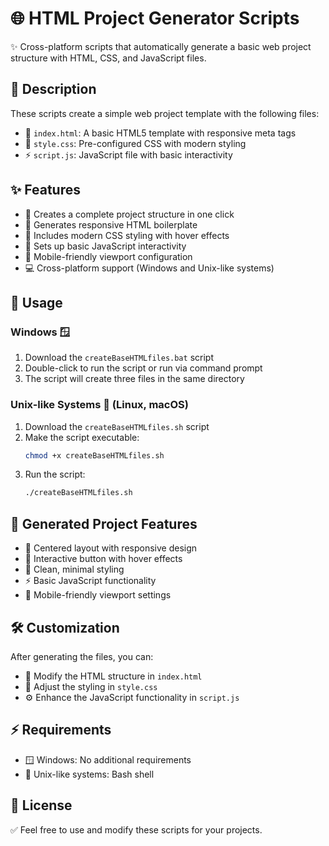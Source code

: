 # 🌐 HTML Project Generator Scripts

✨ Cross-platform scripts that automatically generate a basic web project structure with HTML, CSS, and JavaScript files.

## 📝 Description

These scripts create a simple web project template with the following files:
- 📄 `index.html`: A basic HTML5 template with responsive meta tags
- 🎨 `style.css`: Pre-configured CSS with modern styling
- ⚡ `script.js`: JavaScript file with basic interactivity

## ✨ Features

- 🚀 Creates a complete project structure in one click
- 📱 Generates responsive HTML boilerplate
- 💅 Includes modern CSS styling with hover effects
- 🔄 Sets up basic JavaScript interactivity
- 📲 Mobile-friendly viewport configuration
- 💻 Cross-platform support (Windows and Unix-like systems)

## 🚀 Usage

### Windows 🪟
1. Download the `createBaseHTMLfiles.bat` script
2. Double-click to run the script or run via command prompt
3. The script will create three files in the same directory

### Unix-like Systems 🐧 (Linux, macOS)
1. Download the `createBaseHTMLfiles.sh` script
2. Make the script executable:
   ```bash
   chmod +x createBaseHTMLfiles.sh
   ```
3. Run the script:
   ```bash
   ./createBaseHTMLfiles.sh
   ```

## 🎉 Generated Project Features

- 📐 Centered layout with responsive design
- 🔘 Interactive button with hover effects
- 🎯 Clean, minimal styling
- ⚡ Basic JavaScript functionality
- 📱 Mobile-friendly viewport settings

## 🛠️ Customization

After generating the files, you can:
- 📝 Modify the HTML structure in `index.html`
- 🎨 Adjust the styling in `style.css`
- ⚙️ Enhance the JavaScript functionality in `script.js`

## ⚡ Requirements

- 🪟 Windows: No additional requirements
- 🐧 Unix-like systems: Bash shell

## 📜 License

✅ Feel free to use and modify these scripts for your projects.
